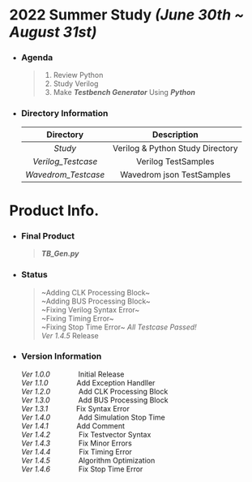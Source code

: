 # 2022 Summer Study  *(June 30th ~ August 31st)*
+ ### Agenda
    >1. Review Python
    >2. Study Verilog
    >3. Make __*Testbench Generator*__ Using __*Python*__  
+ ### Directory Information

    |Directory|Description|  
    |:---:|:--------:|  
    |*Study*|Verilog & Python Study Directory |  
    |*Verilog_Testcase*| Verilog TestSamples |
    |*Wavedrom_Testcase*| Wavedrom json TestSamples |  

# Product Info.
+ ### Final Product
    >__*TB_Gen.py*__ 
+ ### Status
    > ~Adding CLK Processing Block~  
    > ~Adding BUS Processing Block~  
    > ~Fixing Verilog Syntax Error~  
    > ~Fixing Timing Error~  
    > ~Fixing Stop Time Error~
    >_All Testcase Passed!_  
    > *Ver 1.4.5* Release  
+ ### Version Information
    *Ver 1.0.0*    Initial Release  
    *Ver 1.1.0*    Add Exception Handller  
    *Ver 1.2.0*    Add CLK Processing Block  
    *Ver 1.3.0*    Add BUS Processing Block  
    *Ver 1.3.1*    Fix Syntax Error  
    *Ver 1.4.0*    Add Simulation Stop Time  
    *Ver 1.4.1*    Add Comment  
    *Ver 1.4.2*    Fix Testvector Syntax  
    *Ver 1.4.3*    Fix Minor Errors  
    *Ver 1.4.4*    Fix Timing Error  
    *Ver 1.4.5*    Algorithm Optimization  
    *Ver 1.4.6*    Fix Stop Time Error
